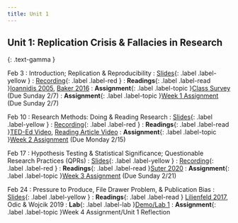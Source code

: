 ```yaml
---
title: Unit 1
---
```


## Unit 1: Replication Crisis & Fallacies in Research
{: .text-gamma }


Feb 3
: Introduction; Replication & Reproducibility
  : [Slides](https://docs.google.com/presentation/d/1AZ1jm43drgntQscfUjjKZRoXt4JWvsLNi71TnsUkOAc/edit?usp=sharing){: .label .label-yellow }
  : [Recording](https://www.youtube.com/watch?v=-t85Teknels){: .label .label-red }
: **Readings**{: .label .label-read }[Ioannidis 2005](https://journals.plos.org/plosmedicine/article/file?id=10.1371/journal.pmed.0020124&type=printable), 
[Baker 2016](https://www.nature.com/news/1-500-scientists-lift-the-lid-on-reproducibility-1.19970)
: **Assignment**{: .label .label-topic }[Class Survey](https://bcourses.berkeley.edu/courses/1502254/quizzes/2341118) (Due Sunday 2/7)
: **Assignment**{: .label .label-topic }[Week 1 Assignment](https://bcourses.berkeley.edu/courses/1502254/quizzes/2341121) (Due Sunday 2/7)


Feb 10
: Research Methods: Doing & Reading Research
  : [Slides](https://docs.google.com/presentation/d/1hZ4A7UwIXjEraDDQFgpIO6ReBTeLbe4bMjZBsTbVs0Q/edit?usp=sharing){: .label .label-yellow }
  : [Recording](https://www.youtube.com/watch?v=-8rkORPY3cQ){: .label .label-red }
: **Readings**{: .label .label-read }[TED-Ed Video](https://youtu.be/GUpd2HJHUt8), [Reading Article Video](https://www.youtube.com/watch?v=t2K6mJkSWoA)
: **Assignment**{: .label .label-topic }[Week 2 Assignment](https://bcourses.berkeley.edu/courses/1502254/discussion_topics/5952507?module_item_id=16086971) (Due Monday 2/15)


Feb 17
: Hypothesis Testing & Statistical Significance; Questionable Research Practices (QPRs)
  : [Slides](https://docs.google.com/presentation/d/1zoM1mH5jb3YCEqPPfLVSrwk9FvMhQmZ9mKXSNo3E4UU/edit?usp=sharing){: .label .label-yellow }
  : [Recording](https://www.youtube.com/watch?v=mO1M4-IEZAw){: .label .label-red }
: **Readings**{: .label .label-read }[Suter 2020](https://journals-sagepub-com.libproxy.berkeley.edu/doi/pdf/10.1177/1084822320934468)
: **Assignment**{: .label .label-topic }[Week 3 Assignment](https://bcourses.berkeley.edu/courses/1502254/discussion_topics/5995026) (Due Sunday 2/21)


Feb 24
: Pressure to Produce, File Drawer Problem, & Publication Bias
  : [Slides](https://docs.google.com/presentation/d/1o9J0NoFHSVyd-cwO4aAqY8HT2aMCFKKEJ3P8GnEZZc0/edit?usp=sharing){: .label .label-yellow }
: **Readings**{: .label .label-read }
[Lilienfeld 2017](https://journals.sagepub.com/doi/pdf/10.1177/1745691616687745), 
Odic & Wojcik 2019
: **Lab**{: .label .label-lab }[Demo/Lab 1](https://datahub.berkeley.edu/hub/user-redirect/git-pull?repo=https%3A%2F%2Fgithub.com%2Fyuyang-zhong%2Fpsych198-files&urlpath=tree%2Fpsych198-files%2Flab1%2Flab1.ipynb&branch=master)
: **Assignment**{: .label .label-topic }Week 4 Assignment/Unit 1 Reflection